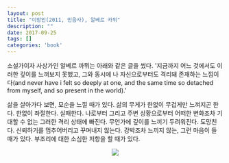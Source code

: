 ```yaml
---
layout: post
title: "이방인(2011, 민음사), 알베르 카뮈"
description: ""
date: 2017-09-25
tags: []
categories: 'book'
---
```


소설가이자 사상가인 알베르 까뮈는 아래와 같은 글을 썼다. 
'지금까지 어느 것에서도 이러한 깊이를 느껴보지 못했고, 그와 동시에 나 자신으로부터도 격리돼 존재하는 느낌이다(and never have i felt so deeply at one, and the same time so detached from myself, and so present in the world).' 

삶을 살아가다 보면, 모순을 느낄 때가 있다. 삶의 무게가 한없이 무겁게만 느껴지곤 한다. 한없이 좌절한다. 실패한다. 나로부터 그리고 주변 상황으로부터 어떠한 변화조차 기대할 수 없는 그러한 격리 상태에 빠진다. 무언가에 깊이를 느끼기 두려워진다. 도망친다. 신뢰하기를 멈추어버리고 꾸며내지 않는다. 강박조차 느끼지 않는, 그런 마음이 들 때가 있다. 부조리에 대한 소심한 저항을 할 때가 있다.

<p align="center"><img src="https://holdonnn.github.io/assets/img/book/stranger.jpeg"></p>